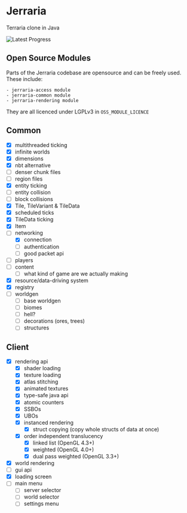 # Jerraria
Terraria clone in Java

![Latest Progress](https://cdn.discordapp.com/attachments/907782618899169313/985308757112262696/unknown.png)

## Open Source Modules
Parts of the Jerraria codebase are opensource and can be freely used. These include:

	- jerraria-access module
	- jerraria-common module
	- jerraria-rendering module

They are all licenced under LGPLv3 in `OSS_MODULE_LICENCE`

## Common
 - [x] multithreaded ticking
 - [x] infinite worlds
 - [x] dimensions
 - [x] nbt alternative
 - [ ] denser chunk files
 - [ ] region files
 - [x] entity ticking
 - [ ] entity collision
 - [ ] block collisions
 - [x] Tile, TileVariant & TileData
 - [x] scheduled ticks
 - [x] TileData ticking
 - [x] Item
 - [ ] networking
   - [x] connection
   - [ ] authentication
   - [ ] good packet api
 - [ ] players
 - [ ] content
   - [ ] what kind of game are we actually making
 - [x] resource/data-driving system
 - [x] registry
 - [ ] worldgen
   - [ ] base worldgen
   - [ ] biomes
   - [ ] hell?
   - [ ] decorations (ores, trees)
   - [ ] structures

## Client
 - [x] rendering api
   - [x] shader loading
   - [x] texture loading
   - [x] atlas stitching
   - [x] animated textures
   - [x] type-safe java api
   - [x] atomic counters
   - [x] SSBOs
   - [x] UBOs
   - [x] instanced rendering
     - [x] struct copying (copy whole structs of data at once)
   - [x] order independent translucency
     - [x] linked list (OpenGL 4.3+)
     - [x] weighted (OpenGL 4.0+)
     - [x] dual pass weighted (OpenGL 3.3+)
 - [x] world rendering
 - [ ] gui api
 - [x] loading screen
 - [ ] main menu
   - [ ] server selector
   - [ ] world selector
   - [ ] settings menu
